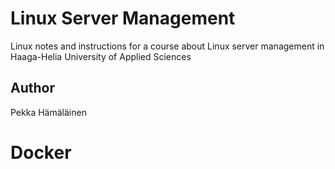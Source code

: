 # Linux Server Management

Linux notes and instructions for a course about Linux server management in Haaga-Helia University of Applied Sciences


## Author

Pekka Hämäläinen


# Docker
